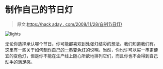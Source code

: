 # 制作自己的节日灯

> 原文:[https://hack aday . com/2008/11/28/自制节日灯/](https://hackaday.com/2008/11/28/make-your-own-holiday-lights/)

![lights](../Images/8ae4c16049f64fe367b425660c6c2092.png "lights")

无论你选择承认哪个节日，你可能都喜欢到处张灯结彩的想法。我们知道我们有。这里有一些关于如何[制作自己的一串变色灯](http://www.instructables.com/id/CCCP_Christmas_Color_Change_Ping_pong_lights/)的说明。当然，你也许可以买一串更便宜的变色灯，但是你不能在生产线上随心所欲地排列它们，而且你也不会得到自己动手的满足感。